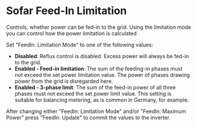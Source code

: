 # Sofar Feed-In Limitation

Controls, whether power can be fed-in to the grid. Using the limitation mode you can control how the power limitation is calculated

Set "FeedIn: Limitation Mode" to one of the following values:

- **Disabled**: Reflux control is disabled. Excess power will always be fed-in to the grid.
- **Enabled - Feed-in limitation**: The sum of the feeding-in phases must not exceed the set power limitation value. The power of phases drawing power from the grid is disregarded here.
- **Enabled - 3-phase limit**: The sum of the feed-in power of all three phases must not exceed the set power limit value. This setting is suitable for balancing metering, as is common in Germany, for example.

After changing either "FeedIn: Limitation Mode" and/or "FeedIn: Maximum Power" press "FeedIn: Update" to commit the values to the inverter.